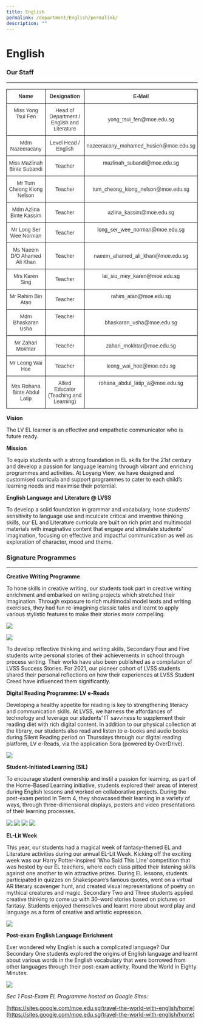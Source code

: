 ```yaml
---
title: English
permalink: /department/English/permalink/
description: ""
---
```

English
=======

### Our Staff
---------

<style type="text/css">
.tg  {border-collapse:collapse;border-spacing:0;}
.tg td{border-color:black;border-style:solid;border-width:1px;font-family:Arial, sans-serif;font-size:14px;
  overflow:hidden;padding:10px 5px;word-break:normal;}
.tg th{border-color:black;border-style:solid;border-width:1px;font-family:Arial, sans-serif;font-size:14px;
  font-weight:normal;overflow:hidden;padding:10px 5px;word-break:normal;}
.tg .tg-tlx9{background-color:#FFF;color:#333;text-align:center;vertical-align:top}
.tg .tg-apyk{background-color:#FFF;color:#333;font-weight:bold;text-align:center;vertical-align:top}
.tg .tg-2rp9{background-color:#FFF;color:#333;text-align:center;vertical-align:middle}
.tg .tg-7ohh{background-color:#FFF;color:rgba(0, 0, 0, 0.87);text-align:center;vertical-align:top}
</style>
<table class="tg">
<thead>
  <tr>
    <th class="tg-apyk">Name</th>
    <th class="tg-apyk"> Designation</th>
    <th class="tg-apyk"> E-Mail</th>
  </tr>
</thead>
<tbody>
  <tr>
    <td class="tg-tlx9"><span style="color:inherit;background-color:transparent">Miss Yong Tsui Fen</span></td>
    <td class="tg-2rp9"><span style="color:inherit;background-color:transparent">Head of Department / English and Literature</span></td>
    <td class="tg-2rp9"><span style="color:inherit;background-color:transparent">yong_tsui_fen@moe.edu.sg</span></td>
  </tr>
  <tr>
    <td class="tg-tlx9">Mdm Nazeeracany</td>
    <td class="tg-2rp9"><span style="color:inherit;background-color:transparent">Level Head / English</span></td>
    <td class="tg-2rp9"><span style="color:inherit;background-color:transparent"> nazeeracany_mohamed_husien@moe.edu.sg</span></td>
  </tr>
  <tr>
    <td class="tg-tlx9">Miss Mazlinah Binte Subandi</td>
    <td class="tg-2rp9"><span style="color:inherit;background-color:transparent">Teacher</span></td>
    <td class="tg-7ohh"><span style="color:rgba(0, 0, 0, 0.87)">mazlinah_subandi@moe.edu.sg</span> <span style="color:inherit;background-color:transparent"> </span></td>
  </tr>
  <tr>
    <td class="tg-tlx9">Mr Tum Cheong Kiong Nelson</td>
    <td class="tg-2rp9"><span style="color:inherit;background-color:transparent">Teacher</span></td>
    <td class="tg-2rp9"><span style="color:inherit;background-color:transparent"> tum_cheong_kiong_nelson@moe.edu.sg</span></td>
  </tr>
  <tr>
    <td class="tg-tlx9">Mdm Azlina Binte Kassim</td>
    <td class="tg-2rp9"><span style="color:inherit;background-color:transparent">Teacher</span></td>
    <td class="tg-2rp9"><span style="color:inherit;background-color:transparent"> azlina_kassim@moe.edu.sg</span></td>
  </tr>
  <tr>
    <td class="tg-tlx9">Mr Long Ser Wee Norman</td>
    <td class="tg-2rp9"><span style="color:inherit;background-color:transparent">Teacher</span></td>
    <td class="tg-7ohh"><span style="color:rgba(0, 0, 0, 0.87)">long_ser_wee_norman@moe.edu.sg</span> <span style="color:inherit;background-color:transparent"> </span></td>
  </tr>
  <tr>
    <td class="tg-tlx9">Ms Naeem D/O Ahamed Ali Khan</td>
    <td class="tg-2rp9"><span style="color:inherit;background-color:transparent"> Teacher</span></td>
    <td class="tg-2rp9"><span style="color:inherit;background-color:transparent"> naeem_ahamed_ali_khan@moe.edu.sg</span></td>
  </tr>
  <tr>
    <td class="tg-tlx9">Mrs Karen Sing</td>
    <td class="tg-2rp9"><span style="color:inherit;background-color:transparent"> Teacher</span></td>
    <td class="tg-7ohh"><span style="color:rgba(0, 0, 0, 0.87)">lai_siu_mey_karen@moe.edu.sg</span> <span style="color:inherit;background-color:transparent"> </span></td>
  </tr>
  <tr>
    <td class="tg-tlx9">Mr Rahim Bin Atan</td>
    <td class="tg-2rp9"><span style="color:inherit;background-color:transparent">Teacher</span></td>
    <td class="tg-7ohh"><span style="color:rgba(0, 0, 0, 0.87)">rahim_atan@moe.edu.sg</span> <span style="color:inherit;background-color:transparent"> </span></td>
  </tr>
  <tr>
    <td class="tg-tlx9">Mdm Bhaskaran Usha</td>
    <td class="tg-tlx9">Teacher</td>
    <td class="tg-2rp9"><span style="color:inherit;background-color:transparent"> bhaskaran_usha@moe.edu.sg</span></td>
  </tr>
  <tr>
    <td class="tg-tlx9"><span style="color:inherit;background-color:transparent"> Mr Zahari Mokhtar</span></td>
    <td class="tg-2rp9"><span style="color:inherit;background-color:transparent">Teacher</span></td>
    <td class="tg-2rp9"><span style="color:inherit;background-color:transparent"> zahari_mokhtar@moe.edu.sg           </span></td>
  </tr>
  <tr>
    <td class="tg-2rp9"><span style="color:inherit;background-color:transparent"> Mr Leong Wai Hoe</span><br></td>
    <td class="tg-2rp9"><span style="color:inherit;background-color:transparent">Teacher</span></td>
    <td class="tg-2rp9"><span style="color:inherit;background-color:transparent"> leong_wai_hoe@moe.edu.sg</span></td>
  </tr>
  <tr>
    <td class="tg-2rp9"><span style="color:inherit;background-color:transparent">Mrs Rohana Binte Abdul Latip</span><br></td>
    <td class="tg-2rp9"><span style="color:inherit;background-color:transparent">Allied Educator (Teaching and Learning)</span></td>
    <td class="tg-7ohh"><span style="color:rgba(0, 0, 0, 0.87)">rohana_abdul_latip_a@moe.edu.sg           </span></td>
  </tr>
</tbody>
</table>

**Vision**  

The LV EL learner is an effective and empathetic communicator who is future ready.  

**Mission**

To equip students with a strong foundation in EL skills for the 21st century and develop a passion for language learning through vibrant and enriching programmes and activities. At Loyang View, we have designed and customised curricula and support programmes to cater to each child’s learning needs and maximise their potential.  
  

**English Language and Literature @ LVSS**

To develop a solid foundation in grammar and vocabulary, hone students’ sensitivity to language use and inculcate critical and inventive thinking skills, our EL and Literature curricula are built on rich print and multimodal materials with imaginative content that engage and stimulate students’ imagination, focusing on effective and impactful communication as well as exploration of character, mood and theme. 

### Signature Programmes
--------------------

**Creative Writing Programme**
  
To hone skills in creative writing, our students took part in creative writing enrichment and embarked on writing projects which stretched their imagination. Through exposure to rich multimodal model texts and writing exercises, they had fun re-imagining classic tales and learnt to apply various stylistic features to make their stories more compelling.

![](/images/EL01.png)

![](/images/EL02.png)

To develop reflective thinking and writing skills, Secondary Four and Five students write personal stories of their achievements in school through process writing. Their works have also been published as a compilation of LVSS Success Stories. For 2021, our pioneer cohort of LVSS students shared their personal reflections on how their experiences at LVSS Student Creed have influenced them significantly.  
  
**Digital Reading Programme: LV e-Reads**  

Developing a healthy appetite for reading is key to strengthening literacy and communication skills. At LVSS, we harness the affordances of technology and leverage our students’ IT savviness to supplement their reading diet with rich digital content. In addition to our physical collection at the library, our students also read and listen to e-books and audio books during Silent Reading period on Thursdays through our digital reading platform, LV e-Reads, via the application Sora (powered by OverDrive).

![](/images/EL03.png)

**Student-Initiated Learning (SIL)**  

To encourage student ownership and instil a passion for learning, as part of the Home-Based Learning initiative, students explored their areas of interest during English lessons and worked on collaborative projects. During the post-exam period in Term 4, they showcased their learning in a variety of ways, through three-dimensional displays, posters and video presentations of their learning processes.

![](/images/EL10.png)
![](/images/EL11.png)
![](/images/EL12.jpeg)
![](/images/EL13.png)

**EL-Lit Week**  

This year, our students had a magical week of fantasy-themed EL and Literature activities during our annual EL-Lit Week. Kicking off the exciting week was our Harry Potter-inspired ‘Who Said This Line’ competition that was hosted by our EL teachers, where each class pitted their listening skills against one another to win attractive prizes. During EL lessons, students participated in quizzes on Shakespeare’s famous quotes, went on a virtual AR literary scavenger hunt, and created visual representations of poetry on mythical creatures and magic. Secondary Two and Three students applied creative thinking to come up with 30-word stories based on pictures on fantasy. Students enjoyed themselves and learnt more about word play and language as a form of creative and artistic expression.

![](/images/EL05.png)

**Post-exam English Language Enrichment**    
  
Ever wondered why English is such a complicated language? Our Secondary One students explored the origins of English language and learnt about various words in the English vocabulary that were borrowed from other languages through their post-exam activity, Round the World in Eighty Minutes.

![](/images/EL06.jpeg)


_Sec 1 Post-Exam EL Programme hosted on Google Sites:_

[https://sites.google.com/moe.edu.sg/travel-the-world-with-english/home](https://sites.google.com/moe.edu.sg/travel-the-world-with-english/home)